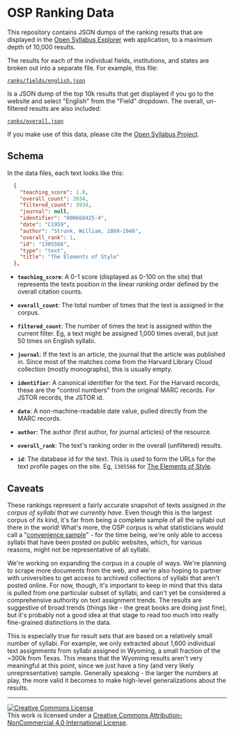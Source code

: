 
# OSP Ranking Data

This repository contains JSON dumps of the ranking results that are displayed in the [Open Syllabus Explorer](http://explorer.opensyllabusproject.org/) web application, to a maximum depth of 10,000 results.

The results for each of the individual fields, institutions, and states are broken out into a separate file. For example, this file:

[`ranks/fields/english.json`](https://github.com/davidmcclure/osp-ranking-data/blob/master/ranks/fields/english.json)

Is a JSON dump of the top 10k results that get displayed if you go to the website and select "English" from the "Field" dropdown. The overall, un-filtered results are also included:

[`ranks/overall.json`](https://github.com/davidmcclure/osp-ranking-data/blob/master/ranks/overall.json)

If you make use of this data, please cite the [Open Syllabus Project](http://opensyllabusproject.org).

## Schema

In the data files, each text looks like this:

```json
  {
    "teaching_score": 1.0,
    "overall_count": 3934,
    "filtered_count": 3934,
    "journal": null,
    "identifier": "000668425-4",
    "date": "C1959",
    "author": "Strunk, William, 1869-1946",
    "overall_rank": 1,
    "id": "1305566",
    "type": "text",
    "title": "The Elements of Style"
  },
```

- **`teaching_score`**: A 0-1 score (displayed as 0-100 on the site) that represents the texts position in the linear _ranking_ order defined by the overall citation counts.

- **`overall_count`**: The total number of times that the text is assigned in the corpus.

- **`filtered_count`**: The number of times the text is assigned within the current filter. Eg, a text might be assigned 1,000 times overall, but just 50 times on English syllabi.

- **`journal`**: If the text is an article, the journal that the article was published in. Since most of the matches come from the Harvard Library Cloud collection (mostly monographs), this is usually empty.

- **`identifier`**: A canonical identifier for the text. For the Harvard records, these are the "control numbers" from the original MARC records. For JSTOR records, the JSTOR id.

- **`date`**: A non-machine-readable date value, pulled directly from the MARC records.

- **`author`**: The author (first author, for journal articles) of the resource.

- **`overall_rank`**: The text's ranking order in the overall (unfiltered) results.

- **`id`**: The database id for the text. This is used to form the URLs for the text profile pages on the site. Eg, `1305566` for [The Elements of Style](http://explorer.opensyllabusproject.org/text/1305566).

## Caveats

These rankings represent a fairly accurate snapshot of texts assigned _in the corpus of syllabi that we currently have_. Even though this is the largest corpus of its kind, it's far from being a complete sample of all the syllabi out there in the world! What's more, the OSP corpus is what statisticians would call a "[convenience sample](https://en.wikipedia.org/wiki/Accidental_sampling)" - for the time being, we're only able to access syllabi that have been posted on public websites, which, for various reasons, might not be representative of all syllabi.

We're working on expanding the corpus in a couple of ways. We're planning to scrape more documents from the web, and we're also hoping to partner with universities to get access to archived collections of syllabi that aren't posted online. For now, though, it's important to keep in mind that this data is pulled from one particular subset of syllabi, and can't yet be considered a comprehensive authority on text assignment trends. The results are suggestive of broad trends (things like - the great books are doing just fine), but it's probably not a good idea at that stage to read too much into really fine-grained distinctions in the data.

This is especially true for result sets that are based on a relatively small number of syllabi. For example, we only extracted about 1,600 individual text assignments from syllabi assigned in Wyoming, a small fraction of the ~300k from Texas. This means that the Wyoming results aren't very meaningful at this point, since we just have a tiny (and very likely unrepresentative) sample. Generally speaking - the larger the numbers at play, the more valid it becomes to make high-level generalizations about the results.

---

<a rel="license" href="http://creativecommons.org/licenses/by-nc/4.0/"><img alt="Creative Commons License" style="border-width:0" src="https://i.creativecommons.org/l/by-nc/4.0/88x31.png" /></a><br />This work is licensed under a <a rel="license" href="http://creativecommons.org/licenses/by-nc/4.0/">Creative Commons Attribution-NonCommercial 4.0 International License</a>.
